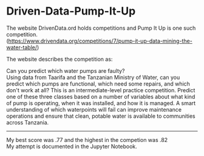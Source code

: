 # Driven-Data-Pump-It-Up
The website DrivenData.ord holds competitions and Pump It Up is one such competition.  
(https://www.drivendata.org/competitions/7/pump-it-up-data-mining-the-water-table/)  
  
The website describes the competition as:  

Can you predict which water pumps are faulty?  
Using data from Taarifa and the Tanzanian Ministry of Water, can you predict which pumps are functional, which need some repairs, and which don't work at all? This is an intermediate-level practice competition. Predict one of these three classes based on a number of variables about what kind of pump is operating, when it was installed, and how it is managed. A smart understanding of which waterpoints will fail can improve maintenance operations and ensure that clean, potable water is available to communities across Tanzania.  

________________________________________________________________________________________________________________________________________  

My best score was .77 and the highest in the competion was .82  
My attempt is documented in the Jupyter Notebook.
